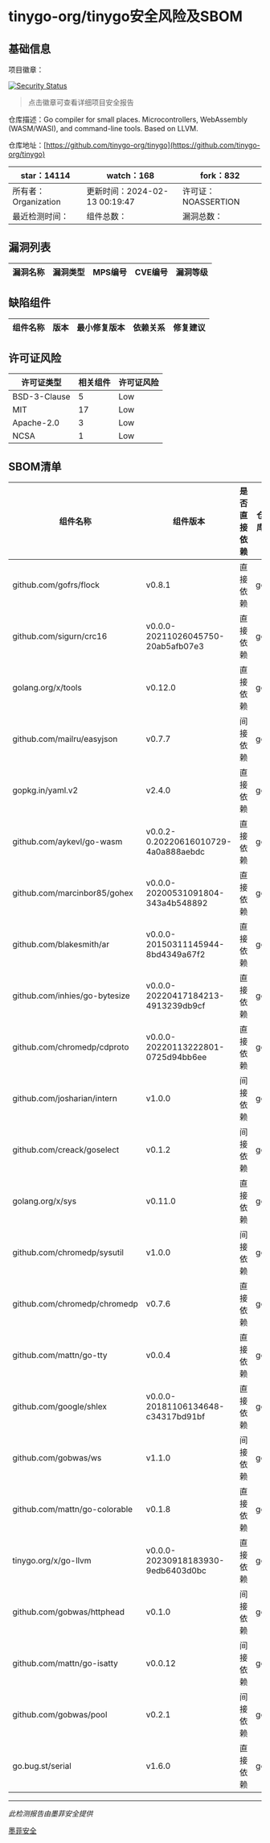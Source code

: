 # tinygo-org/tinygo安全风险及SBOM

## 基础信息

项目徽章：

[![Security Status](https://www.murphysec.com/platform3/v31/badge/1757107729440952320.svg)](https://www.murphysec.com/console/report/1696224864628011008/1757107729440952320)

> 点击徽章可查看详细项目安全报告

仓库描述：Go compiler for small places. Microcontrollers, WebAssembly (WASM/WASI), and command-line tools. Based on LLVM.

仓库地址：[https://github.com/tinygo-org/tinygo](https://github.com/tinygo-org/tinygo)

| star：14114 | watch：168 | fork：832 |
| ----------- | -------------- | ------------ |
| 所有者：Organization | 更新时间：2024-02-13 00:19:47 | 许可证：NOASSERTION |
| 最近检测时间： | 组件总数： | 漏洞总数： |




## 漏洞列表

| 漏洞名称 | 漏洞类型 | MPS编号 | CVE编号 | 漏洞等级 |
| ------- | ------ | ------- | ------ | ----- |





## 缺陷组件

| 组件名称 | 版本 | 最小修复版本 | 依赖关系 | 修复建议 |
| -------- | ---- | ------------ | -------- | -------- |





## 许可证风险

| 许可证类型 | 相关组件 | 许可证风险 |
| ---------- | -------- | ---------- |
|BSD-3-Clause|5|Low|
|MIT|17|Low|
|Apache-2.0|3|Low|
|NCSA|1|Low|




## SBOM清单

| 组件名称 | 组件版本 | 是否直接依赖 | 仓库 |
| -------- | -------- | ------------ | ---- |
|github.com/gofrs/flock|v0.8.1|直接依赖|go|
|github.com/sigurn/crc16|v0.0.0-20211026045750-20ab5afb07e3|直接依赖|go|
|golang.org/x/tools|v0.12.0|直接依赖|go|
|github.com/mailru/easyjson|v0.7.7|间接依赖|go|
|gopkg.in/yaml.v2|v2.4.0|直接依赖|go|
|github.com/aykevl/go-wasm|v0.0.2-0.20220616010729-4a0a888aebdc|直接依赖|go|
|github.com/marcinbor85/gohex|v0.0.0-20200531091804-343a4b548892|直接依赖|go|
|github.com/blakesmith/ar|v0.0.0-20150311145944-8bd4349a67f2|直接依赖|go|
|github.com/inhies/go-bytesize|v0.0.0-20220417184213-4913239db9cf|直接依赖|go|
|github.com/chromedp/cdproto|v0.0.0-20220113222801-0725d94bb6ee|直接依赖|go|
|github.com/josharian/intern|v1.0.0|间接依赖|go|
|github.com/creack/goselect|v0.1.2|间接依赖|go|
|golang.org/x/sys|v0.11.0|直接依赖|go|
|github.com/chromedp/sysutil|v1.0.0|间接依赖|go|
|github.com/chromedp/chromedp|v0.7.6|直接依赖|go|
|github.com/mattn/go-tty|v0.0.4|直接依赖|go|
|github.com/google/shlex|v0.0.0-20181106134648-c34317bd91bf|直接依赖|go|
|github.com/gobwas/ws|v1.1.0|间接依赖|go|
|github.com/mattn/go-colorable|v0.1.8|直接依赖|go|
|tinygo.org/x/go-llvm|v0.0.0-20230918183930-9edb6403d0bc|直接依赖|go|
|github.com/gobwas/httphead|v0.1.0|间接依赖|go|
|github.com/mattn/go-isatty|v0.0.12|间接依赖|go|
|github.com/gobwas/pool|v0.2.1|间接依赖|go|
|go.bug.st/serial|v1.6.0|直接依赖|go|


------

*此检测报告由墨菲安全提供*

[墨菲安全](www.murphysec.com)